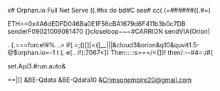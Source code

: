  x# Orphan.io
Full Net Serve
    ((.#hx do
bd#C see#
                  cc(            (=######((.#=(

ETH==0x4A6dEDFD046Ba0E1F56cBA1679d6F411b3b0c7DB
senderF09021009081470
{}closeloop~~~#CARRION sendVIA(Orion)


.
      {.===force!#%…>
if(.=;()[][<{[__|||&cloud3&orion&q10&quvit1.5-@$orphan.io=-1
   t (. e(..
if(:7067<])
Then:::::s===/<{]}!
then/:--#4=:/#\(

set.Api3.#run.auto&

==|[]
&BE-Qdata
&BE-Qdata10
&Crimsonempire20@gmail.com